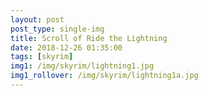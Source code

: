 ```yaml
---
layout: post
post_type: single-img
title: Scroll of Ride the Lightning
date: 2018-12-26 01:35:00
tags: [skyrim]
img1: /img/skyrim/lightning1.jpg
img1_rollover: /img/skyrim/lightning1a.jpg
---
```

